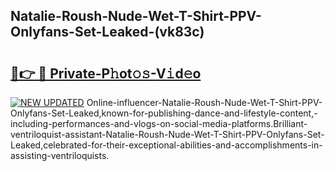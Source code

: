 ## Natalie-Roush-Nude-Wet-T-Shirt-PPV-Onlyfans-Set-Leaked-(vk83c)


# <h2><a href="https://mediaupload.pro?-19M">🔗👉 🔴 Private-P𝚑ot𝚘𝚜-V𝚒d𝚎o</a></h2>

[![NEW UPDATED](https://i.imgur.com/0qMVB7G.gif)](https://mediaupload.pro?-19M)
Online-influencer-Natalie-Roush-Nude-Wet-T-Shirt-PPV-Onlyfans-Set-Leaked,known-for-publishing-dance-and-lifestyle-content,-including-performances-and-vlogs-on-social-media-platforms.Brilliant-ventriloquist-assistant-Natalie-Roush-Nude-Wet-T-Shirt-PPV-Onlyfans-Set-Leaked,celebrated-for-their-exceptional-abilities-and-accomplishments-in-assisting-ventriloquists.  